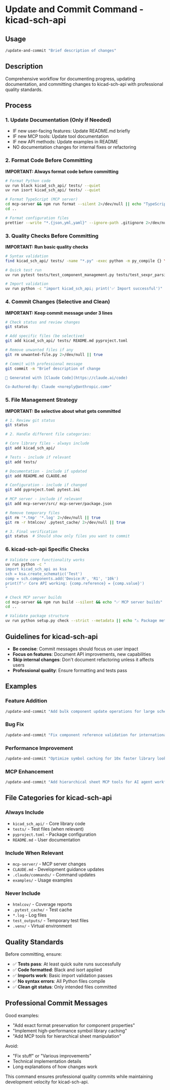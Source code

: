 # Update and Commit Command - kicad-sch-api

## Usage
```bash
/update-and-commit "Brief description of changes"
```

## Description
Comprehensive workflow for documenting progress, updating documentation, and committing changes to kicad-sch-api with professional quality standards.

## Process

### 1. Update Documentation (Only if Needed)
- IF new user-facing features: Update README.md briefly
- IF new MCP tools: Update tool documentation
- IF new API methods: Update examples in README
- NO documentation changes for internal fixes or refactoring

### 2. Format Code Before Committing
**IMPORTANT: Always format code before committing**
```bash
# Format Python code
uv run black kicad_sch_api/ tests/ --quiet
uv run isort kicad_sch_api/ tests/ --quiet

# Format TypeScript (MCP server)
cd mcp-server && npm run format --silent 2>/dev/null || echo "TypeScript formatting skipped"
cd ..

# Format configuration files
prettier --write "*.{json,yml,yaml}" --ignore-path .gitignore 2>/dev/null || echo "Config formatting skipped"
```

### 3. Quality Checks Before Committing
**IMPORTANT: Run basic quality checks**
```bash
# Syntax validation
find kicad_sch_api/ tests/ -name "*.py" -exec python -m py_compile {} \; 2>/dev/null || echo "⚠️ Syntax errors found"

# Quick test run
uv run pytest tests/test_component_management.py tests/test_sexpr_parsing.py -q || echo "⚠️ Core tests failing"

# Import validation
uv run python -c "import kicad_sch_api; print('✅ Import successful')" || echo "⚠️ Import failed"
```

### 4. Commit Changes (Selective and Clean)
**IMPORTANT: Keep commit message under 3 lines**
```bash
# Check status and review changes
git status

# Add specific files (be selective)
git add kicad_sch_api/ tests/ README.md pyproject.toml

# Remove unwanted files if any
git rm unwanted-file.py 2>/dev/null || true

# Commit with professional message
git commit -m "Brief description of change

🤖 Generated with [Claude Code](https://claude.ai/code)

Co-Authored-By: Claude <noreply@anthropic.com>"
```

### 5. File Management Strategy
**IMPORTANT: Be selective about what gets committed**

```bash
# 1. Review git status
git status

# 2. Handle different file categories:

# Core library files - always include
git add kicad_sch_api/

# Tests - include if relevant
git add tests/

# Documentation - include if updated
git add README.md CLAUDE.md

# Configuration - include if changed
git add pyproject.toml pytest.ini

# MCP server - include if relevant
git add mcp-server/src/ mcp-server/package.json

# Remove temporary files
git rm '*.tmp' '*.log' 2>/dev/null || true
git rm -r htmlcov/ .pytest_cache/ 2>/dev/null || true

# 3. Final verification
git status  # Should show only files you want to commit
```

### 6. kicad-sch-api Specific Checks

```bash
# Validate core functionality works
uv run python -c "
import kicad_sch_api as ksa
sch = ksa.create_schematic('Test')
comp = sch.components.add('Device:R', 'R1', '10k')
print(f'✅ Core API working: {comp.reference} = {comp.value}')
"

# Check MCP server builds
cd mcp-server && npm run build --silent && echo "✅ MCP server builds" || echo "⚠️ MCP build failed"
cd ..

# Validate package structure
uv run python setup.py check --strict --metadata || echo "⚠️ Package metadata issues"
```

## Guidelines for kicad-sch-api

- **Be concise**: Commit messages should focus on user impact
- **Focus on features**: Document API improvements, new capabilities
- **Skip internal changes**: Don't document refactoring unless it affects users
- **Professional quality**: Ensure formatting and tests pass

## Examples

### Feature Addition
```bash
/update-and-commit "Add bulk component update operations for large schematics"
```

### Bug Fix
```bash  
/update-and-commit "Fix component reference validation for international characters"
```

### Performance Improvement
```bash
/update-and-commit "Optimize symbol caching for 10x faster library lookups"
```

### MCP Enhancement
```bash
/update-and-commit "Add hierarchical sheet MCP tools for AI agent workflows"
```

## File Categories for kicad-sch-api

### Always Include
- `kicad_sch_api/` - Core library code
- `tests/` - Test files (when relevant)
- `pyproject.toml` - Package configuration
- `README.md` - User documentation

### Include When Relevant
- `mcp-server/` - MCP server changes
- `CLAUDE.md` - Development guidance updates
- `.claude/commands/` - Command updates
- `examples/` - Usage examples

### Never Include
- `htmlcov/` - Coverage reports
- `.pytest_cache/` - Test cache
- `*.log` - Log files
- `test_outputs/` - Temporary test files
- `.venv/` - Virtual environment

## Quality Standards

Before committing, ensure:
- ✅ **Tests pass**: At least quick suite runs successfully
- ✅ **Code formatted**: Black and isort applied
- ✅ **Imports work**: Basic import validation passes
- ✅ **No syntax errors**: All Python files compile
- ✅ **Clean git status**: Only intended files committed

## Professional Commit Messages

Good examples:
- "Add exact format preservation for component properties"
- "Implement high-performance symbol library caching"
- "Add MCP tools for hierarchical sheet manipulation"

Avoid:
- "Fix stuff" or "Various improvements"
- Technical implementation details
- Long explanations of how changes work

This command ensures professional quality commits while maintaining development velocity for kicad-sch-api.